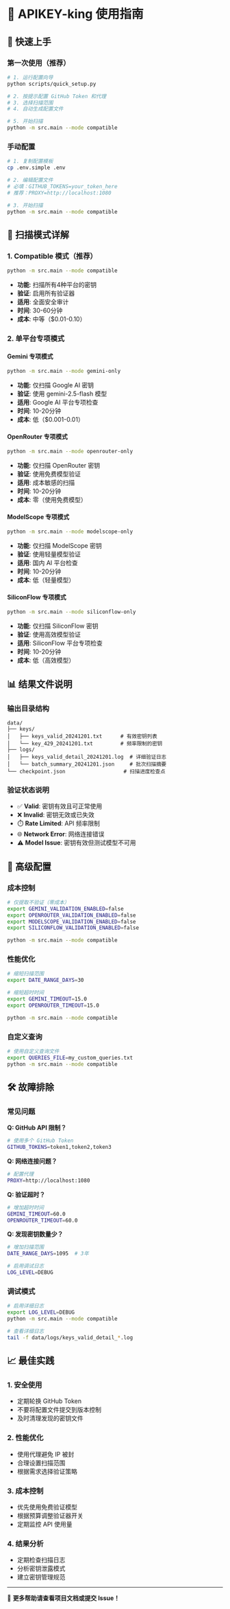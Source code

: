 # 📖 APIKEY-king 使用指南

## 🚀 快速上手

### 第一次使用（推荐）

```bash
# 1. 运行配置向导
python scripts/quick_setup.py

# 2. 按提示配置 GitHub Token 和代理
# 3. 选择扫描范围
# 4. 自动生成配置文件

# 5. 开始扫描
python -m src.main --mode compatible
```

### 手动配置

```bash
# 1. 复制配置模板
cp .env.simple .env

# 2. 编辑配置文件
# 必填：GITHUB_TOKENS=your_token_here
# 推荐：PROXY=http://localhost:1080

# 3. 开始扫描
python -m src.main --mode compatible
```

## 🎯 扫描模式详解

### 1. Compatible 模式（推荐）
```bash
python -m src.main --mode compatible
```
- **功能**: 扫描所有4种平台的密钥
- **验证**: 启用所有验证器
- **适用**: 全面安全审计
- **时间**: 30-60分钟
- **成本**: 中等（$0.01-0.10）

### 2. 单平台专项模式

#### Gemini 专项模式
```bash
python -m src.main --mode gemini-only
```
- **功能**: 仅扫描 Google AI 密钥
- **验证**: 使用 gemini-2.5-flash 模型
- **适用**: Google AI 平台专项检查
- **时间**: 10-20分钟
- **成本**: 低（$0.001-0.01）

#### OpenRouter 专项模式
```bash
python -m src.main --mode openrouter-only
```
- **功能**: 仅扫描 OpenRouter 密钥
- **验证**: 使用免费模型验证
- **适用**: 成本敏感的扫描
- **时间**: 10-20分钟
- **成本**: 零（使用免费模型）

#### ModelScope 专项模式
```bash
python -m src.main --mode modelscope-only
```
- **功能**: 仅扫描 ModelScope 密钥
- **验证**: 使用轻量模型验证
- **适用**: 国内 AI 平台检查
- **时间**: 10-20分钟
- **成本**: 低（轻量模型）

#### SiliconFlow 专项模式
```bash
python -m src.main --mode siliconflow-only
```
- **功能**: 仅扫描 SiliconFlow 密钥
- **验证**: 使用高效模型验证
- **适用**: SiliconFlow 平台专项检查
- **时间**: 10-20分钟
- **成本**: 低（高效模型）

## 📊 结果文件说明

### 输出目录结构
```
data/
├── keys/
│   ├── keys_valid_20241201.txt      # 有效密钥列表
│   └── key_429_20241201.txt         # 频率限制的密钥
├── logs/
│   ├── keys_valid_detail_20241201.log  # 详细验证日志
│   └── batch_summary_20241201.json     # 批次扫描摘要
└── checkpoint.json                   # 扫描进度检查点
```

### 验证状态说明
- ✅ **Valid**: 密钥有效且可正常使用
- ❌ **Invalid**: 密钥无效或已失效
- ⏱️ **Rate Limited**: API 频率限制
- 🌐 **Network Error**: 网络连接错误
- ⚠️ **Model Issue**: 密钥有效但测试模型不可用

## 🔧 高级配置

### 成本控制
```bash
# 仅提取不验证（零成本）
export GEMINI_VALIDATION_ENABLED=false
export OPENROUTER_VALIDATION_ENABLED=false
export MODELSCOPE_VALIDATION_ENABLED=false
export SILICONFLOW_VALIDATION_ENABLED=false

python -m src.main --mode compatible
```

### 性能优化
```bash
# 缩短扫描范围
export DATE_RANGE_DAYS=30

# 缩短超时时间
export GEMINI_TIMEOUT=15.0
export OPENROUTER_TIMEOUT=15.0

python -m src.main --mode compatible
```

### 自定义查询
```bash
# 使用自定义查询文件
export QUERIES_FILE=my_custom_queries.txt
python -m src.main --mode compatible
```

## 🛠️ 故障排除

### 常见问题

**Q: GitHub API 限制？**
```bash
# 使用多个 GitHub Token
GITHUB_TOKENS=token1,token2,token3
```

**Q: 网络连接问题？**
```bash
# 配置代理
PROXY=http://localhost:1080
```

**Q: 验证超时？**
```bash
# 增加超时时间
GEMINI_TIMEOUT=60.0
OPENROUTER_TIMEOUT=60.0
```

**Q: 发现密钥数量少？**
```bash
# 增加扫描范围
DATE_RANGE_DAYS=1095  # 3年

# 启用调试日志
LOG_LEVEL=DEBUG
```

### 调试模式
```bash
# 启用详细日志
export LOG_LEVEL=DEBUG
python -m src.main --mode compatible

# 查看详细日志
tail -f data/logs/keys_valid_detail_*.log
```

## 📈 最佳实践

### 1. 安全使用
- 定期轮换 GitHub Token
- 不要将配置文件提交到版本控制
- 及时清理发现的密钥文件

### 2. 性能优化
- 使用代理避免 IP 被封
- 合理设置扫描范围
- 根据需求选择验证策略

### 3. 成本控制
- 优先使用免费验证模型
- 根据预算调整验证器开关
- 定期监控 API 使用量

### 4. 结果分析
- 定期检查扫描日志
- 分析密钥泄露模式
- 建立密钥管理规范

---

🎯 **更多帮助请查看项目文档或提交 Issue！**
